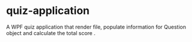 # quiz-application
A WPF quiz application that render file, populate information for Question object and calculate the total score .
